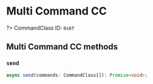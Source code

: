 # Multi Command CC

?> CommandClass ID: `0x8f`

## Multi Command CC methods

### `send`

```ts
async send(commands: CommandClass[]): Promise<void>;
```
